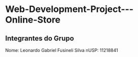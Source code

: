 # Web-Development-Project---Online-Store

## Integrantes do Grupo
Nome: Leonardo Gabriel Fusineli Silva   nUSP: 11218841